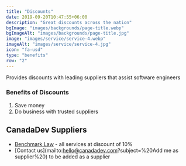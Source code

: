 ```yaml
---
title: "Discounts"
date: 2019-09-20T10:47:55+06:00
description: "Great discounts across the nation"
bgImage: "images/backgrounds/page-title.webp"
bgImageAlt: "images/backgrounds/page-title.jpg"
image: "images/service/service-4.webp"
imageAlt: "images/service/service-4.jpg"
icon: "fa-usd"
type: "benefits"
row: "2"
---
```


Provides discounts with leading suppliers that assist software engineers

### Benefits of Discounts

1. Save money
2. Do business with trusted suppliers

## CanadaDev Suppliers

- [Benchmark Law](https://www.benchmarklaw.ca/) - all services at discount of 10%
- [Contact us](mailto:hello@canadadev.com?subject=%20Add me as supplier%20) to be added as a supplier
